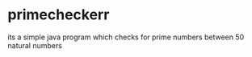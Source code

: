 # primecheckerr
its a simple java program which checks for prime numbers between 50 natural numbers
